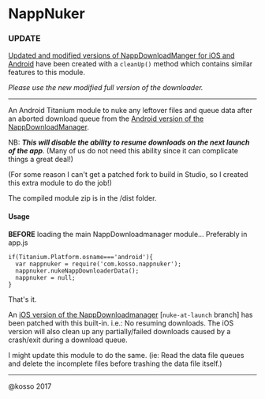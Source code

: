# NappNuker


### UPDATE

[Updated and modified versions of NappDownloadManger for iOS and Android](https://github.com/kosso/NappDownloadManager-mod) have been created with a `cleanUp()` method which contains similar features to this module. 

*Please use the new modified full version of the downloader.*

-----------


An Android Titanium module to nuke any leftover files and queue data after an aborted download queue from the [Android version of the NappDownloadManager](https://github.com/viezel/NappDownloadManager).  

NB: ***This will disable the ability to resume downloads on the next launch of the app***. (Many of us do not need this ability since it can complicate things a great deal!)

(For some reason I can't get a patched fork to build in Studio, so I created this extra module to do the job!)

The compiled module zip is in the /dist folder. 



#### Usage

**BEFORE** loading the main NappDownloadmanager module… Preferably in app.js 

```
if(Titanium.Platform.osname==='android'){
  var nappnuker = require('com.kosso.nappnuker');
  nappnuker.nukeNappDownloaderData();
  nappnuker = null;
}
```

That's it.



An [iOS version of the NappDownloadmanager](https://github.com/kosso/NappDownloadManager/tree/nuke-at-launch) [`nuke-at-launch` branch] has been patched with this built-in. i.e.: No resuming downloads. The iOS version will also clean up any partially/failed downloads caused by a crash/exit during a download queue. 



I might update this module to do the same. (ie: Read the data file queues and delete the incomplete files before trashing the data file itself.)



-----------

@kosso 2017